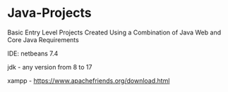 # Java-Projects
Basic Entry Level Projects Created Using a Combination of Java Web and Core Java
Requirements

IDE: netbeans 7.4

jdk - any version from 8 to 17

xampp - https://www.apachefriends.org/download.html
